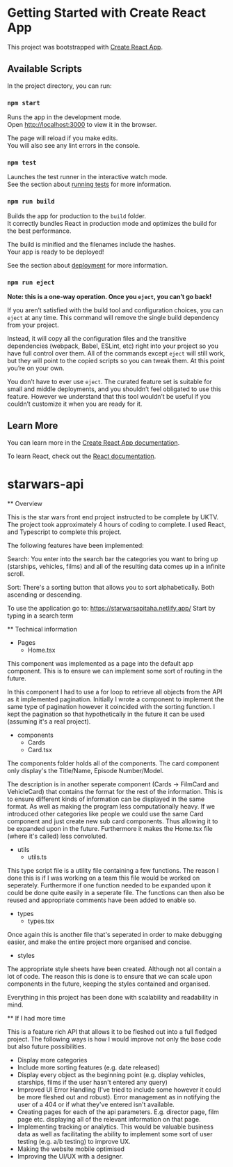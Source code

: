 # Getting Started with Create React App

This project was bootstrapped with [Create React App](https://github.com/facebook/create-react-app).

## Available Scripts

In the project directory, you can run:

### `npm start`

Runs the app in the development mode.\
Open [http://localhost:3000](http://localhost:3000) to view it in the browser.

The page will reload if you make edits.\
You will also see any lint errors in the console.

### `npm test`

Launches the test runner in the interactive watch mode.\
See the section about [running tests](https://facebook.github.io/create-react-app/docs/running-tests) for more information.

### `npm run build`

Builds the app for production to the `build` folder.\
It correctly bundles React in production mode and optimizes the build for the best performance.

The build is minified and the filenames include the hashes.\
Your app is ready to be deployed!

See the section about [deployment](https://facebook.github.io/create-react-app/docs/deployment) for more information.

### `npm run eject`

**Note: this is a one-way operation. Once you `eject`, you can’t go back!**

If you aren’t satisfied with the build tool and configuration choices, you can `eject` at any time. This command will remove the single build dependency from your project.

Instead, it will copy all the configuration files and the transitive dependencies (webpack, Babel, ESLint, etc) right into your project so you have full control over them. All of the commands except `eject` will still work, but they will point to the copied scripts so you can tweak them. At this point you’re on your own.

You don’t have to ever use `eject`. The curated feature set is suitable for small and middle deployments, and you shouldn’t feel obligated to use this feature. However we understand that this tool wouldn’t be useful if you couldn’t customize it when you are ready for it.

## Learn More

You can learn more in the [Create React App documentation](https://facebook.github.io/create-react-app/docs/getting-started).

To learn React, check out the [React documentation](https://reactjs.org/).

# starwars-api

** Overview

This is the star wars front end project instructed to be complete by UKTV. The project took approximately 4 hours of coding to complete. I used React, and Typescript to complete this project.

The following features have been implemented:

Search: You enter into the search bar the categories you want to bring up (starships, vehicles, films) and all of the resulting data comes up in a infinite scroll.

Sort: There's a sorting button that allows you to sort alphabetically. Both ascending or descending.

To use the application go to: https://starwarsapitaha.netlify.app/
Start by typing in a search term

** Technical information

- Pages
  - Home.tsx
    
This component was implemented as a page into the default app component. This is to ensure we can implement some sort of routing in the future.

In this component I had to use a for loop to retrieve all objects from the API as it implemented pagination. Initially I wrote a component to implement the same type of pagination however it coincided with the sorting function. I kept the pagination so that hypothetically in the future it can be used (assuming it's a real project). 

- components
  - Cards
  - Card.tsx

The components folder holds all of the components. The card component only display's the Title/Name, Episode Number/Model. 

The description is in another seperate component (Cards -> FilmCard and VehicleCard) that contains the format for the rest of the information. This is to ensure different kinds of information can be displayed in the same format. As well as making the program less computationally heavy. If we introduced other categories like people we could use the same Card component and just create new sub card components. Thus allowing it to be expanded upon in the future. Furthermore it makes the Home.tsx file (where it's called) less convoluted.


- utils
  - utils.ts
 
This type script file is a utility file containing a few functions. The reason I done this is if I was working on a team this file would be worked on seperately. Furthermore if one function needed to be expanded upon it could be done quite easily in a seperate file. The functions can then also be reused and appropriate comments have been added to enable so.

- types
  - types.tsx

Once again this is another file that's seperated in order to make debugging easier, and make the entire project more organised and concise.

- styles

The appropriate style sheets have been created. Although not all contain a lot of code. The reason this is done is to ensure that we can scale upon components in the future, keeping the styles contained and organised.


Everything in this project has been done with scalability and readability in mind. 


** If I had more time

This is a feature rich API that allows it to be fleshed out into a full fledged project. The following ways is how I would improve not only the base code but also future possibilities.


* Display more categories
* Include more sorting features (e.g. date released)
* Display every object as the beginning point (e.g. display vehicles, starships, films if the user hasn't entered any query)
* Improved UI Error Handling (I've tried to include some however it could be more fleshed out and robust). Error management as in notifying the user of a 404 or if what they've entered isn't available.
* Creating pages for each of the api parameters. E.g. director page, film page etc. displaying all of the relevant information on that page.
* Implementing tracking or analytics. This would be valuable business data as well as facilitating the ability to implement some sort of user testing (e.g. a/b testing) to improve UX.
* Making the website mobile optimised
* Improving the UI/UX with a designer.






